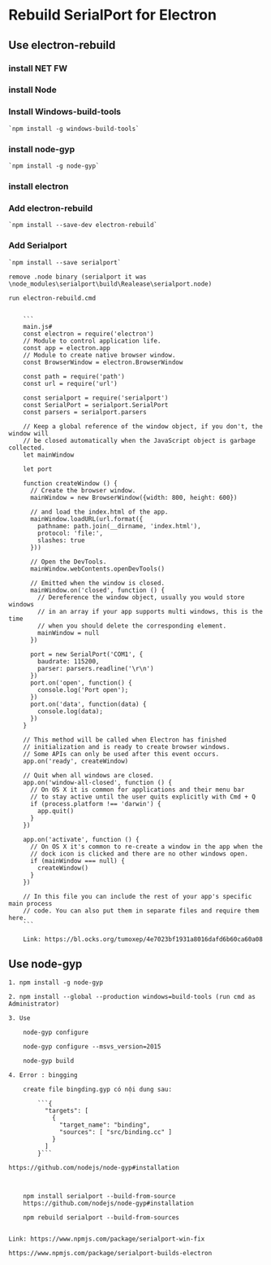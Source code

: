 # Rebuild SerialPort for Electron

## Use electron-rebuild

### install NET FW

### install Node

### Install Windows-build-tools

	`npm install -g windows-build-tools`

### install node-gyp
	
	`npm install -g node-gyp`

### install electron

### Add electron-rebuild

	`npm install --save-dev electron-rebuild`

### Add Serialport 

	`npm install --save serialport`

	remove .node binary (serialport it was \node_modules\serialport\build\Realease\serialport.node)

	run electron-rebuild.cmd


		```
		main.js#
		const electron = require('electron')
		// Module to control application life.
		const app = electron.app
		// Module to create native browser window.
		const BrowserWindow = electron.BrowserWindow

		const path = require('path')
		const url = require('url')

		const serialport = require('serialport')
		const SerialPort = serialport.SerialPort
		const parsers = serialport.parsers

		// Keep a global reference of the window object, if you don't, the window will
		// be closed automatically when the JavaScript object is garbage collected.
		let mainWindow

		let port

		function createWindow () {
		  // Create the browser window.
		  mainWindow = new BrowserWindow({width: 800, height: 600})

		  // and load the index.html of the app.
		  mainWindow.loadURL(url.format({
		    pathname: path.join(__dirname, 'index.html'),
		    protocol: 'file:',
		    slashes: true
		  }))

		  // Open the DevTools.
		  mainWindow.webContents.openDevTools()

		  // Emitted when the window is closed.
		  mainWindow.on('closed', function () {
		    // Dereference the window object, usually you would store windows
		    // in an array if your app supports multi windows, this is the time
		    // when you should delete the corresponding element.
		    mainWindow = null
		  })

		  port = new SerialPort('COM1', {
		    baudrate: 115200,
		    parser: parsers.readline('\r\n')
		  })
		  port.on('open', function() {
		    console.log('Port open');
		  })
		  port.on('data', function(data) {
		    console.log(data);
		  })
		}

		// This method will be called when Electron has finished
		// initialization and is ready to create browser windows.
		// Some APIs can only be used after this event occurs.
		app.on('ready', createWindow)

		// Quit when all windows are closed.
		app.on('window-all-closed', function () {
		  // On OS X it is common for applications and their menu bar
		  // to stay active until the user quits explicitly with Cmd + Q
		  if (process.platform !== 'darwin') {
		    app.quit()
		  }
		})

		app.on('activate', function () {
		  // On OS X it's common to re-create a window in the app when the
		  // dock icon is clicked and there are no other windows open.
		  if (mainWindow === null) {
		    createWindow()
		  }
		})

		// In this file you can include the rest of your app's specific main process
		// code. You can also put them in separate files and require them here.
		```

		Link: https://bl.ocks.org/tumoxep/4e7023bf1931a8016dafd6b60ca60a08

## Use node-gyp

	1. npm install -g node-gyp

	2. npm install --global --production windows=build-tools (run cmd as Administrator)

	3. Use

		node-gyp configure

		node-gyp configure --msvs_version=2015

		node-gyp build

	4. Error : bingging

		create file bingding.gyp có nội dung sau:

			```{
			  "targets": [
			    {
			      "target_name": "binding",
			      "sources": [ "src/binding.cc" ]
			    }
			  ]
			}```

	https://github.com/nodejs/node-gyp#installation



		npm install serialport --build-from-source
		https://github.com/nodejs/node-gyp#installation

		npm rebuild serialport --build-from-sources


	Link: https://www.npmjs.com/package/serialport-win-fix

	https://www.npmjs.com/package/serialport-builds-electron